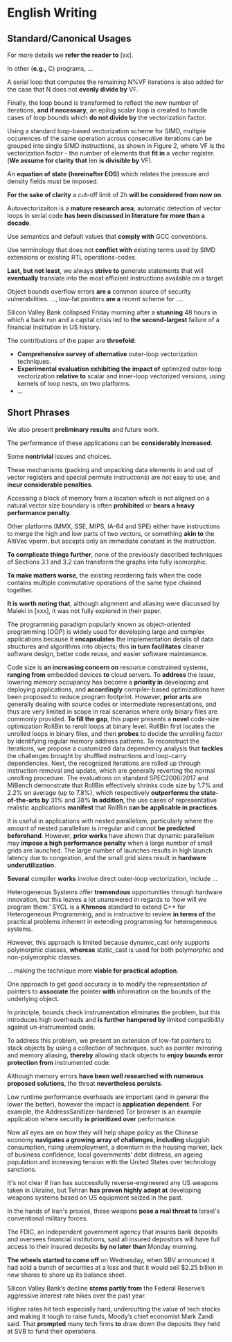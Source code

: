 # English Writing

## Standard/Canonical Usages

For more details we
**refer the reader to** [xx].

In other (**e.g.,** C) programs, ...

A serial loop that computes the remaining N%VF iterations is also
added for the case that N does not **evenly divide by** VF.

Finally, the loop bound is transformed to reflect the new number of iterations,
**and if necessary**,
an epilog scalar loop is created to handle cases of loop bounds which
**do not divide by** the vectorization factor.

Using a standard loop-based vectorization scheme for SIMD,
multiple occurences of the same operation across consecutive iterations can be
grouped into single SIMD instructions, as shown in Figure 2,
where VF is the vectorization factor - the number of elements
that **fit in** a vector register.
(**We assume for clarity that** len **is divisible by**
VF).

An
**equation of state (hereinafter EOS)**
which relates the pressure and density fields must be imposed.

**For the sake of clarity** a cut-off limit of 2h
**will be considered from now on**.

Autovectorizaiton is a **mature research area**;
automatic detection of vector loops in serial code
**has been discussed in literature for more than a decade**.

Use semantics and default values that **comply with** GCC conventions.

Use terminology that does not **conflict with** existing terms used by
SIMD extensions or existing RTL operations-codes.

**Last, but not least**, we always **strive to** generate statements that
will **eventually** translate into the most efficient instructions available
on a target.

Object bounds overflow
errors **are a** common source
of security vulnerabilities.
..., low-fat pointers **are a** recent scheme for ....

Silicon Valley Bank collapsed Friday morning after a
**stunning**
48 hours in which a bank run and a capital crisis led to
**the second-largest**
failure of a financial institution in US history.

The contributions of the paper are **threefold**:
- **Comprehensive survey of alternative** outer-loop vectorization
techniques.
- **Experimental evaluation exhibiting the impact of** optimized
outer-loop vectorization **relative to** scalar and inner-loop vectorized
versions, using kernels of loop nests, on two platforms.
- ...

## Short Phrases

We also present **preliminary results** and future work.

The performance of these applications can be **considerably increased**.

Some **nontrivial** issues and choices.

These mechanisms (packing and unpacking data elements in and out of
vector registers and special permute instructions) are not easy to use,
and **incur considerable penalties**.

Accessing a block of memory from a location which is not aligned on a natural
vector size boundary is often **prohibited** or
**bears a heavy performance penalty**.

Other platforms (MMX, SSE, MIPS, IA-64 and SPE) either have instructions
to merge the high and low parts of two vectors, or something **akin to**
the AltiVec vperm, but accepts only an immediate constant in
the instruction.

**To complicate things further**,
none of the previously described techniques of Sections
3.1 and 3.2 can transform the graphs into fully
isomorphic.

**To make matters worse**,
the existing reordering fails when the code contains multiple
commutative operations of the same type chained
together.

**It is worth noting that**,
although alignment and aliasing were discussed by Maleki in [xxx],
it was not fully explored in their paper.


The
programming paradigm
popularly known as object-oriented programming (OOP)
is widely used for developing large and complex applications
because it
**encapsulates**
the implementation details of data structures and
algorithms into objects;
this
**in turn**
**facilitates**
cleaner
software design, better code reuse, and easier software maintenance.

Code size is
**an increasing concern on**
resource constrained systems,
**ranging from**
embedded devices
**to**
cloud servers.
To **address** the issue,
lowering memory occupancy has become a
**priority in**
developing and deploying applications,
and
**accordingly** compiler-based optimizations have been proposed to reduce program footprint.
However,
**prior arts** are generally dealing with source codes or intermediate representations,
and thus are very limited in scope in real scenarios where only binary files are commonly provided.
**To fill the gap**,
this paper presents a
**novel** code-size optimization RollBin to reroll loops at binary level.
RollBin first locates the unrolled loops in binary files,
and then
**probes** to decide the unrolling factor by identifying regular memory address patterns.
To reconstruct the iterations,
we propose a customized data dependency analysis that
**tackles**
the challenges
brought by shuffled instructions and loop-carry dependencies.
Next, the recognized iterations are rolled up through instruction removal and update,
which are generally reverting the normal unrolling procedure.
The evaluations on standard SPEC2006/2017
and MiBench demonstrate that RollBin effectively shrinks code size
by 1.7\% and 2.2\% on average (up to 7.8\%),
which respectively
**outperforms the state-of-the-arts by** 31\% and 38\%
**In addition**,
the use cases of representative realistic applications
**manifest** that RollBin
**can be applicable in practices**.

It is useful in applications with nested parallelism,
particularly where the amount of nested parallelism is irregular and cannot
**be predicted beforehand**.
However,
**prior works** have shown that dynamic parallelism may
**impose a high performance penalty**
when a large number of small grids are launched.
The large number of launches results in high launch latency due to congestion,
and the small grid sizes result in
**hardware underutilization**.

**Several** compiler
**works** involve direct outer-loop vectorization, include ...

Heterogeneous Systems offer
**tremendous** opportunities through hardware innovation,
but this leaves a lot unanswered in regards to ‘how will we program them.’
SYCL is a
**Khronos** standard to extend C++ for Heterogeneous Programming,
and is instructive to review
**in terms of**
the practical problems inherent in extending programming
for heterogeneous systems.

However,
this approach is limited because
dynamic\_cast only
supports polymorphic classes,
**whereas**
static\_cast
is used for both polymorphic and non-polymorphic classes.

... making the technique more
**viable for practical adoption**.

One approach to get good accuracy is to modify the representation of pointers
to **associate** the pointer **with** information on the bounds of the
underlying object.

In principle, bounds check instrumentation eliminates the problem,
but this introduces high overheads and **is further hampered by**
limited compatibility against un-instrumented code.

To address this problem,
we present an extension of low-fat pointers to stack objects by using
a collection of techniques,
such as pointer mirroring and memory aliasing,
**thereby**
allowing stack objects to
**enjoy bounds error protection from**
instrumented code.

Although memory errors **have been well researched with numerous proposed solutions**,
the threat **nevertheless persists**.

Low runtime performance overheads are important
(and in general the lower the better),
however the impact is **application dependent**.
For example,
the AddressSanitizer-hardened Tor browser is an example application
where security **is prioritized over** performance.

Now all eyes are on how they will help shape policy as the Chinese economy
**navigates a growing array of challenges, including**
 sluggish consumption,
rising unemployment,
a downturn in the housing market,
lack of business confidence,
local governments' debt distress,
an ageing population
and increasing tension with the United States over technology sanctions.

It's not clear if Iran has successfully reverse-engineered any US weapons
taken in Ukraine,
but Tehran
**has proven highly adept at**
developing weapons systems based on US equipment seized in the past.

In the hands of Iran's proxies,
these weapons
**pose a real threat to**
Israel's conventional military forces.

The FDIC,
an independent government agency that insures bank deposits
and oversees financial institutions,
said all insured depositors will have full access to their insured deposits
**by no later than**
Monday morning.

**The wheels started to come off** on Wednesday,
when SBV announced it had sold a bunch of securities at a loss and
that it would sell $2.25 billion in new shares to shore up its balance sheet.

Silicon Valley Bank’s decline
**stems partly from**
the Federal Reserve’s aggressive interest rate hikes over the past year.

Higher rates hit tech especially hard,
undercutting the value of tech stocks and making it tough to raise funds,
Moody’s chief economist Mark Zandi said.
That
**prompted**
many tech firms
**to**
draw down the deposits they held at SVB to fund their operations.
